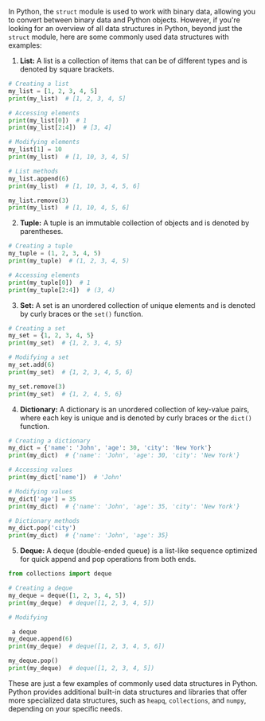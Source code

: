 In Python, the `struct` module is used to work with binary data, allowing you to convert between binary data and Python objects. However, if you're looking for an overview of all data structures in Python, beyond just the `struct` module, here are some commonly used data structures with examples:

1. **List:** A list is a collection of items that can be of different types and is denoted by square brackets.

```python
# Creating a list
my_list = [1, 2, 3, 4, 5]
print(my_list)  # [1, 2, 3, 4, 5]

# Accessing elements
print(my_list[0])  # 1
print(my_list[2:4])  # [3, 4]

# Modifying elements
my_list[1] = 10
print(my_list)  # [1, 10, 3, 4, 5]

# List methods
my_list.append(6)
print(my_list)  # [1, 10, 3, 4, 5, 6]

my_list.remove(3)
print(my_list)  # [1, 10, 4, 5, 6]
```

2. **Tuple:** A tuple is an immutable collection of objects and is denoted by parentheses.

```python
# Creating a tuple
my_tuple = (1, 2, 3, 4, 5)
print(my_tuple)  # (1, 2, 3, 4, 5)

# Accessing elements
print(my_tuple[0])  # 1
print(my_tuple[2:4])  # (3, 4)
```

3. **Set:** A set is an unordered collection of unique elements and is denoted by curly braces or the `set()` function.

```python
# Creating a set
my_set = {1, 2, 3, 4, 5}
print(my_set)  # {1, 2, 3, 4, 5}

# Modifying a set
my_set.add(6)
print(my_set)  # {1, 2, 3, 4, 5, 6}

my_set.remove(3)
print(my_set)  # {1, 2, 4, 5, 6}
```

4. **Dictionary:** A dictionary is an unordered collection of key-value pairs, where each key is unique and is denoted by curly braces or the `dict()` function.

```python
# Creating a dictionary
my_dict = {'name': 'John', 'age': 30, 'city': 'New York'}
print(my_dict)  # {'name': 'John', 'age': 30, 'city': 'New York'}

# Accessing values
print(my_dict['name'])  # 'John'

# Modifying values
my_dict['age'] = 35
print(my_dict)  # {'name': 'John', 'age': 35, 'city': 'New York'}

# Dictionary methods
my_dict.pop('city')
print(my_dict)  # {'name': 'John', 'age': 35}
```

5. **Deque:** A deque (double-ended queue) is a list-like sequence optimized for quick append and pop operations from both ends.

```python
from collections import deque

# Creating a deque
my_deque = deque([1, 2, 3, 4, 5])
print(my_deque)  # deque([1, 2, 3, 4, 5])

# Modifying

 a deque
my_deque.append(6)
print(my_deque)  # deque([1, 2, 3, 4, 5, 6])

my_deque.pop()
print(my_deque)  # deque([1, 2, 3, 4, 5])
```

These are just a few examples of commonly used data structures in Python. Python provides additional built-in data structures and libraries that offer more specialized data structures, such as `heapq`, `collections`, and `numpy`, depending on your specific needs.
